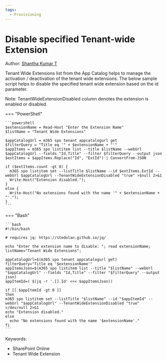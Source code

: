 ```yaml
---
tags:
  - Provisioning
---
```


# Disable specified Tenant-wide Extension

Author: [Shantha Kumar T](https://www.ktskumar.com/2020/04/manage-tenant-wide-extensions-using-office-365-cli/)

Tenant Wide Extensions list from the App Catalog helps to manage the activation / deactivation of the tenant wide extensions. The below sample script helps to disable the specified tenant wide extension based on the id parameter.

Note: TenantWideExtensionDisabled column denotes the extension is enabled or disabled.

=== "PowerShell"

    ```powershell
    $extensionName = Read-Host "Enter the Extension Name"
    $listName = "Tenant Wide Extensions"

    $appCatalogUrl = m365 spo tenant appcatalogurl get
    $filterQuery = "Title eq '" + $extensionName + "'"
    $appItems = m365 spo listitem list --title $listName --webUrl $appCatalogUrl --fields "Id,Title" --filter $filterQuery --output json
    $extItems = $appItems.Replace("Id", "ExtId") | ConvertFrom-JSON

    if ($extItems.count -gt 0) {
      m365 spo listitem set --listTitle $listName --id $extItems.ExtId --webUrl $appCatalogUrl --TenantWideExtensionDisabled "true" >$null 2>&1
      Write-Host("Extension disabled.");
    }
    else {
      Write-Host("No extensions found with the name '" + $extensionName + "'.");
    }
    ```

=== "Bash"

    ```bash
    #!/bin/bash

    # requires jq: https://stedolan.github.io/jq/

    echo "Enter the extension name to disable: "; read extensionName;
    listName="Tenant Wide Extensions";

    appCatalogUrl=$(m365 spo tenant appcatalogurl get)
    filterQuery="Title eq '$extensionName'"
    appItemsJson=$(m365 spo listitem list --title "$listName" --webUrl "$appCatalogUrl" --fields "Id,Title" --filter "$filterQuery" --output json)
    appItemId=( $(jq -r '.[].Id' <<< $appItemsJson))

    if [[ $appItemId -gt 0 ]]
    then
    m365 spo listitem set --listTitle "$listName" --id "$appItemId" --webUrl "$appCatalogUrl" --TenantWideExtensionDisabled "true" >/dev/null 2>&1
    echo "Extension disabled."
    else
      echo "No extensions found with the name '$extensionName'."
    fi
    ```

Keywords:

- SharePoint Online
- Tenant Wide Extension
